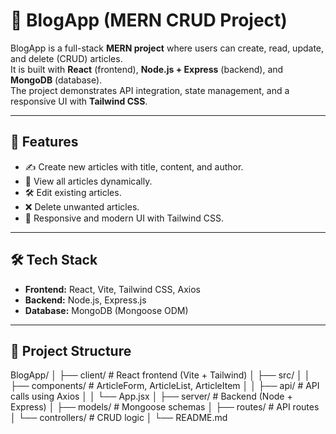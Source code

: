 # 📰 BlogApp (MERN CRUD Project)

BlogApp is a full-stack **MERN project** where users can create, read, update, and delete (CRUD) articles.  
It is built with **React** (frontend), **Node.js + Express** (backend), and **MongoDB** (database).  
The project demonstrates API integration, state management, and a responsive UI with **Tailwind CSS**.

---

## 🚀 Features
- ✍️ Create new articles with title, content, and author.  
- 📖 View all articles dynamically.  
- 🛠️ Edit existing articles.  
- ❌ Delete unwanted articles.  
- 🎨 Responsive and modern UI with Tailwind CSS.  

---

## 🛠️ Tech Stack
- **Frontend:** React, Vite, Tailwind CSS, Axios  
- **Backend:** Node.js, Express.js  
- **Database:** MongoDB (Mongoose ODM)  

---

## 📂 Project Structure
BlogApp/
│
├── client/ # React frontend (Vite + Tailwind)
│ ├── src/
│ │ ├── components/ # ArticleForm, ArticleList, ArticleItem
│ │ ├── api/ # API calls using Axios
│ │ └── App.jsx
│
├── server/ # Backend (Node + Express)
│ ├── models/ # Mongoose schemas
│ ├── routes/ # API routes
│ └── controllers/ # CRUD logic
│
└── README.md